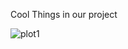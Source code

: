 Cool Things in our project

![plot1](https://drive.google.com/file/d/16sAMj6N-RI3o44g7u5nRDzT3R7xmaFLP/view?usp=sharing)
